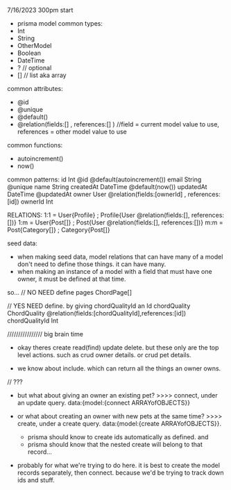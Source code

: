 7/16/2023 300pm start

- prisma model
  common types:
- Int
- String
- OtherModel
- Boolean
- DateTime
- ? // optional
- [] // list aka array

common attributes:

- @id
- @unique
- @default()
- @relation(fields:[] , references:[] ) //field = current model value to use, references = other model value to use

common functions:

- autoincrement()
- now()

common patterns:
id Int @id @default(autoincrement())
email String @unique
name String
createdAt DateTime @default(now())
updatedAt DateTime @updatedAt
owner User @relation(fields:[ownerId] , references:[id])
ownerId Int

RELATIONS:
1:1 = User{Profile} ; Profile{User @relation(fields:[], references:[])}
1:m = User{Post[]} ; Post{User @relation(fields:[], references:[])}
m:m = Post{Category[]} ; Category{Post[]}

seed data:

- when making seed data, model relations that can have many of a model don't need to define those things. it can have many.
- when making an instance of a model with a field that must have one owner, it must be defined at that time.

so...
// NO NEED define
pages ChordPage[]

// YES NEED define. by giving chordQualityId an Id
chordQuality ChordQuality @relation(fields:[chordQualityId],references:[id])
chordQualityId Int

////////////////
big brain time

- okay theres create read(find) update delete. but these only are the top level actions. such as crud owner details. or crud pet details.

- we know about include. which can return all the things an owner owns.

// ???

- but what about giving an owner an existing pet? >>>> connect, under an update query. data:{model:{connect ARRAYofOBJECTS}}
- or what about creating an owner with new pets at the same time? >>>> create, under a create query. data:{model:{create ARRAYofOBJECTS}}.

  - prisma should know to create ids automatically as defined. and
  - prisma should know that the nested create will belong to that record...

- probably for what we're trying to do here. it is best to create the model records separately, then connect. because we'd be trying to track down ids and stuff.
